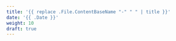 ```yaml
---
title: '{{ replace .File.ContentBaseName "-" " " | title }}'
date: '{{ .Date }}'
weight: 10
draft: true
---
```

